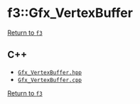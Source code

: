 # f3::Gfx_VertexBuffer

[Return to `f3`](/docs/f3.md)

## C++

- [`Gfx_VertexBuffer.hpp`](/c++/include/Gfx_VertexBuffer.hpp)
- [`Gfx_VertexBuffer.cpp`](/c++/source/Gfx_VertexBuffer.cpp)

[Return to `f3`](/docs/f3.md)